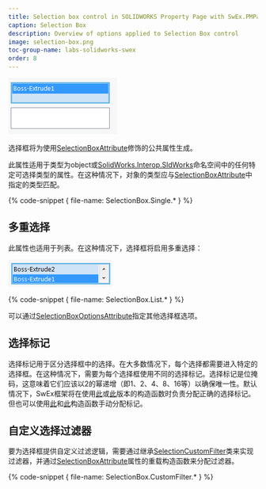 ```yaml
---
title: Selection box control in SOLIDWORKS Property Page with SwEx.PMPage framework
caption: Selection Box
description: Overview of options applied to Selection Box control
image: selection-box.png
toc-group-name: labs-solidworks-swex
order: 8
---
```

![选择框控件](selection-box.png)

选择框将为使用[SelectionBoxAttribute](https://docs.codestack.net/swex/pmpage/html/T_CodeStack_SwEx_PMPage_Attributes_SelectionBoxAttribute.htm)修饰的公共属性生成。

此属性适用于类型为object或[SolidWorks.Interop.SldWorks](https://help.solidworks.com/2014/english/api/SWHelp_List.html?id=a4a58f35c9bf4504aea25542315877d0#Pg0&ProductType=&ProductName=)命名空间中的任何特定可选择类型的属性。在这种情况下，对象的类型应与[SelectionBoxAttribute](https://docs.codestack.net/swex/pmpage/html/T_CodeStack_SwEx_PMPage_Attributes_SelectionBoxAttribute.htm)中指定的类型匹配。

{% code-snippet { file-name: SelectionBox.Single.* } %}

## 多重选择

此属性也适用于列表。在这种情况下，选择框将启用多重选择：

![选择框中选择的多个实体](selection-box-multiple.png)

{% code-snippet { file-name: SelectionBox.List.* } %}

可以通过[SelectionBoxOptionsAttribute](https://docs.codestack.net/swex/pmpage/html/T_CodeStack_SwEx_PMPage_Attributes_SelectionBoxOptionsAttribute.htm)指定其他选择框选项。

## 选择标记

选择标记用于区分选择框中的选择。在大多数情况下，每个选择都需要进入特定的选择框。在这种情况下，需要为每个选择框使用不同的选择标记。选择标记是位掩码，这意味着它们应该以2的幂递增（即1、2、4、8、16等）以确保唯一性。默认情况下，SwEx框架将在使用[此](https://docs.codestack.net/swex/pmpage/html/M_CodeStack_SwEx_PMPage_Attributes_SelectionBoxAttribute__ctor.htm)或[此](https://docs.codestack.net/swex/pmpage/html/M_CodeStack_SwEx_PMPage_Attributes_SelectionBoxAttribute__ctor_3.htm)版本的构造函数时负责分配正确的选择标记。但也可以使用[此](https://docs.codestack.net/swex/pmpage/html/M_CodeStack_SwEx_PMPage_Attributes_SelectionBoxAttribute__ctor_1.htm)和[此](https://docs.codestack.net/swex/pmpage/html/M_CodeStack_SwEx_PMPage_Attributes_SelectionBoxAttribute__ctor_2.htm)构造函数手动分配标记。

## 自定义选择过滤器

要为选择框提供自定义过滤逻辑，需要通过继承[SelectionCustomFilter](https://docs.codestack.net/swex/pmpage/html/T_CodeStack_SwEx_PMPage_Base_SelectionCustomFilter_1.htm)类来实现过滤器，并通过[SelectionBoxAttribute](https://docs.codestack.net/swex/pmpage/html/M_CodeStack_SwEx_PMPage_Attributes_SelectionBoxAttribute__ctor_2.htm)属性的重载构造函数来分配过滤器。

{% code-snippet { file-name: SelectionBox.CustomFilter.* } %}